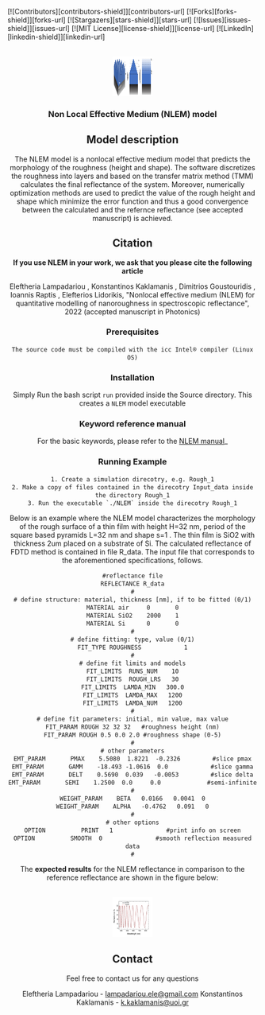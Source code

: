 <div id="top"></div>
<!--
*** Thanks for checking out the Best-README-Template. If you have a suggestion
*** that would make this better, please fork the repo and create a pull request
*** or simply open an issue with the tag "enhancement".
*** Don't forget to give the project a star!
*** Thanks again! Now go create something AMAZING! :D
-->



<!-- PROJECT SHIELDS -->
<!--
*** I'm using markdown "reference style" links for readability.
*** Reference links are enclosed in brackets [ ] instead of parentheses ( ).
*** See the bottom of this document for the declaration of the reference variables
*** for contributors-url, forks-url, etc. This is an optional, concise syntax you may use.
*** https://www.markdownguide.org/basic-syntax/#reference-style-links
-->
[![Contributors][contributors-shield]][contributors-url]
[![Forks][forks-shield]][forks-url]
[![Stargazers][stars-shield]][stars-url]
[![Issues][issues-shield]][issues-url]
[![MIT License][license-shield]][license-url]
[![LinkedIn][linkedin-shield]][linkedin-url]



<!-- PROJECT LOGO -->
<br />
<div align="center">
  <a href="https://github.com/RiaLampad/NLEM">
    <img src="Images/Roughness.png" alt="Logo" width="80" height="80">
  </a>

<h3 align="center">Non Local Effective Medium (NLEM) model</h3>


<!-- ABOUT THE PROJECT -->
## Model description


The NLEM model is a nonlocal effective medium model that predicts the morphology of the roughness (height and shape). The software discretizes the roughness into layers and based on the transfer matrix method (TMM) calculates the final reflectance of the system. Moreover, numerically optimization methods are used to predict the value of the rough height and shape which minimize the error function and thus a good convergence between the calculated and the refernce reflectance (see accepted manuscript) is achieved.




## Citation

**If you use NLEM in your work, we ask that you please cite the following article**

Eleftheria Lampadariou , Konstantinos Kaklamanis , Dimitrios Goustouridis , Ioannis Raptis , Elefterios Lidorikis, "Nonlocal effective medium (NLEM) for quantitative modelling of nanoroughness in spectroscopic reflectance", 2022 (accepted manuscript in Photonics)


### Prerequisites
  ```
  The source code must be compiled with the icc Intel® compiler (Linux OS)
  ```

### Installation
Simply Run the bash script `run` provided inside the Source directory. This creates a `NLEM` model executable 


### Keyword reference manual

For the basic keywords, please refer to the [NLEM manual](https://github.com/RiaLampad/NLEM/blob/main/Manual/MANUAL_for_code.pdf)_

### Running Example

 ```
1. Create a simulation direcotry, e.g. Rough_1
2. Make a copy of files contained in the direcotry Input_data inside the directory Rough_1
3. Run the executable `./NLEM` inside the direcotry Rough_1
 ```
Below is an example where the NLEM model characterizes the morphology of the rough surface of a thin film with height H=32 nm, period of the square based pyramids L=32 nm and shape s=1 . The thin film is SiO2 with thickness 2um placed on a substrate of Si. The calculated reflectance of FDTD method is contained in file R_data. The input file that corresponds to the aforementioned specifications, follows. 

```
#reflectance file
REFLECTANCE R_data
#
# define structure: material, thickness [nm], if to be fitted (0/1)
MATERIAL air     0       0
MATERIAL SiO2    2000    1
MATERIAL Si      0       0
#
# define fitting: type, value (0/1)
FIT_TYPE ROUGHNESS            1
#
# define fit limits and models
FIT_LIMITS  RUNS_NUM    10
FIT_LIMITS  ROUGH_LRS   30
FIT_LIMITS  LAMDA_MIN   300.0
FIT_LIMITS  LAMDA_MAX   1200
FIT_LIMITS  LAMDA_NUM   1200
#
# define fit parameters: initial, min value, max value
FIT_PARAM ROUGH 32 32 32   #roughness height (nm)
FIT_PARAM ROUGH 0.5 0.0 2.0 #roughness shape (0-5)
#
# other parameters
EMT_PARAM       PMAX    5.5080  1.8221  -0.2326         #slice pmax
EMT_PARAM       GAMM    -18.493 -1.0616  0.0            #slice gamma
EMT_PARAM       DELT    0.5690  0.039   -0.0053         #slice delta
EMT_PARAM       SEMI    1.2500  0.0     0.0             #semi-infinite
#
WEIGHT_PARAM    BETA   0.0166   0.0041  0
WEIGHT_PARAM    ALPHA   -0.4762   0.091   0
#
# other options
OPTION          PRINT   1               #print info on screen
OPTION          SMOOTH  0               #smooth reflection measured data
#
```

The **expected results** for the NLEM reflectance in comparison to the reference reflectance are shown in the figure below: 

<br />
<div align="center">
  <a href="https://github.com/RiaLampad/NLEM">
    <img src="Images/Fit.png" alt="Logo" width="80" height="80">
  </a>




## Contact

Feel free to contact us for any questions

Eleftheria Lampadariou   - lampadariou.ele@gmail.com
Konstantinos Kaklamanis  - k.kaklamanis@uoi.gr




